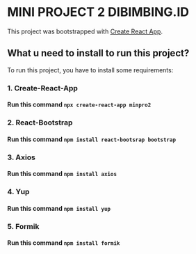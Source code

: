 # MINI PROJECT 2 DIBIMBING.ID

This project was bootstrapped with [Create React App](https://github.com/facebook/create-react-app).

## What u need to install to run this project?

To run this project, you have to install some requirements:

### 1. Create-React-App

#### Run this command `npx create-react-app minpro2`

### 2. React-Bootstrap

#### Run this command `npm install react-bootsrap bootstrap`

### 3. Axios

#### Run this command `npm install axios`

### 4. Yup

#### Run this command `npm install yup`

### 5. Formik

#### Run this command `npm install formik`

